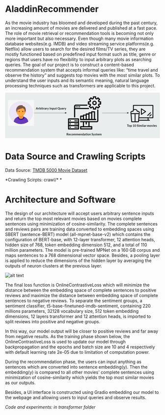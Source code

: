 # AladdinRecommender

As the movie industry has bloomed and developed during the past century, an increasing amount of movies are delivered and published at a fast pace. The role of movie retrieval or recommendation tools is becoming not only more important but also necessary. Even though many movie information database websites(e.g. IMDB) and video streaming service platforms(e.g. Netflix) allow users to search for the desired films/TV series, they are mostly functioned based on predefined input format such as title, genre or regions that users have no flexibility to input arbitrary plots as searching queries. The goal of our project is to construct a content-based recommendation system that accepts informal queries like: “time travel and observe the history” and suggests top movies with the most similar plots. To understand the user inputs and its semantic meaning, natural language processing techniques such as transformers are applicable to this project.

![alt text](https://github.com/ece1786-2022/AladdinRecommender/blob/main/images/Illustration.PNG)


# Data Source and Crawling Scripts
Data Source: [TMDB 5000 Movie Dataset](https://www.kaggle.com/datasets/tmdb/tmdb-movie-metadata)

*Crawling Scirpts: crawl/\* *

# Architecture and Software

The design of our architecture will accept users arbitrary sentence inputs and return the top most relevant movies based on movies complete sentences using minimization of cosine-similarity. The complete sentences and reviews pairs are training data converted to embedding spaces using SBERT (sentence-BERT) model (all-mpnet-base-v2) which contains the configuration of BERT-base, with 12-layer transformer, 12 attention heads, hidden size of 768, token embedding dimension 512, and a total of 110 million parameters. The model is pre-trained MPNet on a 160 GB corpus and maps sentences to a 768 dimensional vector space. Besides, a pooling layer is applied to reduce the dimensions of the hidden layer by averaging the outputs of neuron clusters at the previous layer.

![alt text]([https://github.com/ece1786-2022/AladdinRecommender/blob/main/images/Illustration.PNG](https://github.com/ece1786-2022/AladdinRecommender/blob/main/images/Architecture.jpg)) 

The final loss function is OnlineContrastiveLoss which will minimize the distance between the embedding space of complete sentences to positive reviews and maximize the distance between embedding space of complete sentences to negative reviews. To separate the sentiment groups, a sentiment classifier, t5-base-finetuned-imdb-sentiment, containing 220 millions parameters, 32128 vocabulary size, 512 token embedding dimensions, 12 layers transformer and 12 attention heads, is imported to split reviews into positive and negative groups. 

In this way, our model output will be closer to positive reviews and far away from negative results. As the training phase shown below, the OnlineContrastiveLoss is used to update our model through backpropagation and the epochs and batch size are 10 and 4 respectively with default learning rate 2e-05 due to limitation of computation power. 


During the recommendation phase, the users can input anything as sentences which are converted into sentence embedding(y). Then the embedding(y) is compared to all other movies' complete sentences using minimization of cosine-similarity which yields the top most similar movies as our outputs.


Besides, a UI interface is constructed using Gradio embedding our model to the webpage and allowing users to input queries and observe results.

*Code and experiments: in transformer folder*
